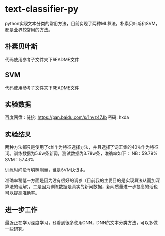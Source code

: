# text-classifier-py
python实现文本分类的常用方法，目前实现了两种ML算法，朴素贝叶斯和SVM，都是业界较常用的方法。

## 朴素贝叶斯

代码使用参考子文件夹下README文件

## SVM

代码使用参考子文件夹下README文件

## 实验数据

百度网盘：链接: https://pan.baidu.com/s/1nvz47Jb 密码: hxda


## 实验结果

两种方法都只是使用了chi作为特征选择方法，并且选择了词汇集的40%作为特征词。训练数据为5.6w条新闻，测试数据为3.78w条，准确率如下：
NB：59.79%
SVM：57.46%

训练时间没有明确测量，但是SVM快很多。

准确率稍低一方面是因为没有很好的调参（目前我的主要目的是实现算法从而加深算法的理解），二是因为训练数据是真实的新闻数据，新闻质量进一步提高的话也可以提高准确率。

## 进一步工作

最近正在学习深度学习，也看到很多使用CNN，DNN的文本分类方法，可以多做一些研究。
